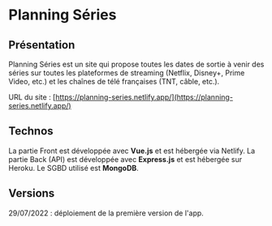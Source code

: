 # Planning Séries

## Présentation

Planning Séries est un site qui propose toutes les dates de sortie à venir des séries sur toutes les plateformes de streaming (Netflix, Disney+, Prime Video, etc.) et les chaînes de télé françaises (TNT, câble, etc.).

URL du site : [https://planning-series.netlify.app/](https://planning-series.netlify.app/)

## Technos

La partie Front est développée avec **Vue.js** et est hébergée via Netlify.
La partie Back (API) est développée avec **Express.js** et est hébergée sur Heroku.
Le SGBD utilisé est **MongoDB**.

## Versions

29/07/2022 : déploiement de la première version de l'app.
